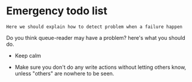 # Emergency todo list

`Here we should explain how to detect problem when a failure happen` 

Do you think queue-reader may have a problem? here's what you should do.

- Keep calm

- Make sure you don't do any write actions without letting others know, unless "others" are nowhere to be seen.

